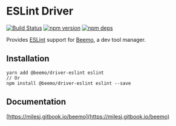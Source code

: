 # ESLint Driver

[![Build Status](https://travis-ci.org/milesj/beemo.svg?branch=master)](https://travis-ci.org/milesj/beemo)
[![npm version](https://badge.fury.io/js/%40beemo%2Fdriver-eslint.svg)](https://www.npmjs.com/package/@beemo/driver-eslint)
[![npm deps](https://david-dm.org/milesj/beemo.svg?path=packages/driver-eslint)](https://www.npmjs.com/package/@beemo/driver-eslint)

Provides [ESLint](https://github.com/eslint/eslint) support for
[Beemo](https://github.com/milesj/beemo), a dev tool manager.

## Installation

```
yarn add @beemo/driver-eslint eslint
// Or
npm install @beemo/driver-eslint eslint --save
```

## Documentation

[https://milesj.gitbook.io/beemo](https://milesj.gitbook.io/beemo)
